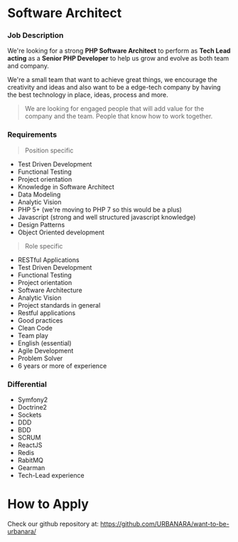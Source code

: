 # Software Architect

### Job Description

We're looking for a strong **PHP Software Architect** to perform as **Tech Lead acting** as a **Senior PHP Developer** to help us grow and evolve as both team and company.

We're a small team that want to achieve great things, we encourage the creativity and ideas and also want to be a edge-tech company by having the best technology in place, ideas, process and more.

> We are looking for engaged people that will add value for the company and the team. People that know how to work together.


### Requirements

> Position specific

- Test Driven Development
- Functional Testing
- Project orientation 
- Knowledge in Software Architect
- Data Modeling
- Analytic Vision
- PHP 5+ (we're moving to PHP 7 so this would be a plus)
- Javascript (strong and well structured javascript knowledge)
- Design Patterns
- Object Oriented development

> Role specific 

- RESTful Applications
- Test Driven Development
- Functional Testing
- Project orientation 
- Software Architecture
- Analytic Vision
- Project standards in general
- Restful applications
- Good practices
- Clean Code
- Team play
- English (essential)
- Agile Development
- Problem Solver
- 6 years or more of experience


### Differential

- Symfony2
- Doctrine2
- Sockets
- DDD
- BDD
- SCRUM
- ReactJS
- Redis
- RabitMQ
- Gearman
- Tech-Lead experience

# How to Apply

Check our github repository at: https://github.com/URBANARA/want-to-be-urbanara/
